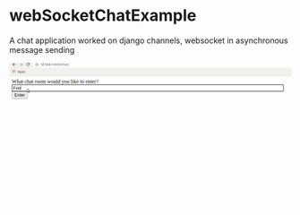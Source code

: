 # webSocketChatExample

A chat application worked on django channels,  websocket in asynchronous message sending


![Alt Text](wschatexample.gif)
